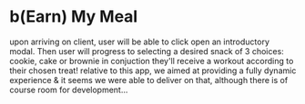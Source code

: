 # b(Earn) My Meal
upon arriving on client, user will be able to click open an introductory modal. Then user will progress to selecting a desired snack of 3 choices: cookie, cake or brownie
in conjuction they'll receive a workout according to their chosen treat! relative to this app, we aimed at providing a fully dynamic experience & it seems we were able to deliver on that, although there is of course room for development...


